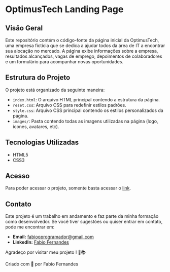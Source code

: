 
# OptimusTech Landing Page

## Visão Geral

Este repositório contém o código-fonte da página inicial da OptimusTech, uma empresa fictícia que se dedica a ajudar todos da área de IT a encontrar sua alocação no mercado. A página exibe informações sobre a empresa, resultados alcançados, vagas de emprego, depoimentos de colaboradores e um formulário para acompanhar novas oportunidades.

## Estrutura do Projeto

O projeto está organizado da seguinte maneira:

- `index.html`: O arquivo HTML principal contendo a estrutura da página.
- `reset.css`: Arquivo CSS para redefinir estilos padrões.
- `style.css`: Arquivo CSS principal contendo os estilos personalizados da página.
- `images/`: Pasta contendo todas as imagens utilizadas na página (logo, ícones, avatares, etc).

## Tecnologias Utilizadas

- HTML5
- CSS3

## Acesso

Para poder acessar o projeto, somente basta acessar o [link](https://optimustech-weld.vercel.app/).

## Contato
Este projeto é um trabalho em andamento e faz parte da minha formação como desenvolvedor. Se você tiver sugestões ou quiser entrar em contato, pode me encontrar em:

- **Email:** fabiooprogramador@gmail.com
- **LinkedIn:** [Fabio Fernandes](https://www.linkedin.com/in/fabiogmf/)

Agradeço por visitar meu projeto ! 🚀📚

Criado com 💙 por Fabio Fernandes